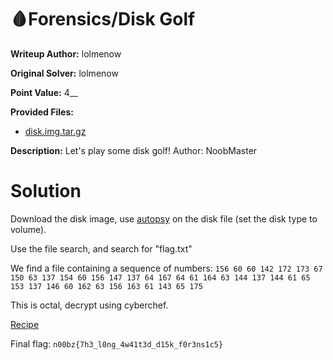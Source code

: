 # 🩸Forensics/Disk Golf
**Writeup Author:** lolmenow

**Original Solver:** lolmenow

**Point Value:** 4__

**Provided Files:**
  - [disk.img.tar.gz](https://static.n00bzunit3d.xyz/Forensics/Disk-Golf/disk.img.tar.gz)

**Description:**
Let's play some disk golf! Author: NoobMaster

# Solution

Download the disk image, use [autopsy](https://www.autopsy.com/) on the disk file (set the disk type to volume).

Use the file search, and search for "flag.txt"

We find a file containing a sequence of numbers: `156 60 60 142 172 173 67 150 63 137 154 60 156 147 137 64 167 64 61 164 63 144 137 144 61 65 153 137 146 60 162 63 156 163 61 143 65 175`

This is octal, decrypt using cyberchef.

[Recipe](https://gchq.github.io/CyberChef/#recipe=From_Octal('Space')&input=MTU2IDYwIDYwIDE0MiAxNzIgMTczIDY3IDE1MCA2MyAxMzcgMTU0IDYwIDE1NiAxNDcgMTM3IDY0IDE2NyA2NCA2MSAxNjQgNjMgMTQ0IDEzNyAxNDQgNjEgNjUgMTUzIDEzNyAxNDYgNjAgMTYyIDYzIDE1NiAxNjMgNjEgMTQzIDY1IDE3NQ)

Final flag: `n00bz{7h3_l0ng_4w41t3d_d15k_f0r3ns1c5}`
